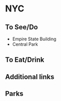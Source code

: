 # NYC


## To See/Do

* Empire State Building
* Central Park

## To Eat/Drink



## Additional links


## Parks 

